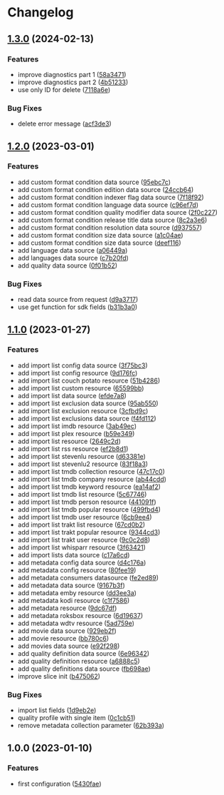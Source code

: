 # Changelog

## [1.3.0](https://github.com/devopsarr/terraform-provider-whisparr/compare/v1.2.0...v1.3.0) (2024-02-13)


### Features

* improve diagnostics part 1 ([58a3471](https://github.com/devopsarr/terraform-provider-whisparr/commit/58a34711417c42e1c3db9341f08099f8446f7f2b))
* improve diagnostics part 2 ([4b51233](https://github.com/devopsarr/terraform-provider-whisparr/commit/4b5123381cdd99d26df886c19c5e2cd7e1a0b210))
* use only ID for delete ([7118a6e](https://github.com/devopsarr/terraform-provider-whisparr/commit/7118a6ea48a00dbcac5c3fb30012bb6ee0be981f))


### Bug Fixes

* delete error message ([acf3de3](https://github.com/devopsarr/terraform-provider-whisparr/commit/acf3de3f7e255728f8cf8255abc7f26f0e60b96b))

## [1.2.0](https://github.com/devopsarr/terraform-provider-whisparr/compare/v1.1.0...v1.2.0) (2023-03-01)


### Features

* add custom format condition data source ([95ebc7c](https://github.com/devopsarr/terraform-provider-whisparr/commit/95ebc7c4f7a17978120ef39b999259d524cb1e52))
* add custom format condition edition data source ([24ccb64](https://github.com/devopsarr/terraform-provider-whisparr/commit/24ccb643ca1e22642c3f81e8a6ab84f2876602a9))
* add custom format condition indexer flag data source ([7f18f92](https://github.com/devopsarr/terraform-provider-whisparr/commit/7f18f923264da5093b9ada872ee3639b82354a88))
* add custom format condition language data source ([c96ef7d](https://github.com/devopsarr/terraform-provider-whisparr/commit/c96ef7d1774d05909e59ff3c51bad9dad7e26266))
* add custom format condition quality modifier data source ([2f0c227](https://github.com/devopsarr/terraform-provider-whisparr/commit/2f0c227e0b0b2226f773cdfdbf12c533ed61d7ea))
* add custom format condition release title data source ([8c2a3e6](https://github.com/devopsarr/terraform-provider-whisparr/commit/8c2a3e6070136969e2cfe6385eb2e3e607160cc1))
* add custom format condition resolution data source ([d937557](https://github.com/devopsarr/terraform-provider-whisparr/commit/d937557b35aa6d963da4f189c9521003b15db2e3))
* add custom format condition size data source ([a1c04ae](https://github.com/devopsarr/terraform-provider-whisparr/commit/a1c04aef003b66d7c9f70531cf946d86edb755c1))
* add custom format condition size data source ([deef116](https://github.com/devopsarr/terraform-provider-whisparr/commit/deef1163ea63d27c49b58a024fa66c57f4a46e62))
* add language data source ([a06449a](https://github.com/devopsarr/terraform-provider-whisparr/commit/a06449a53c7fe02ca28bc68611a5d180f99e6e3a))
* add languages data source ([c7b20fd](https://github.com/devopsarr/terraform-provider-whisparr/commit/c7b20fdba9055f9edbc23d9b8a1b6e08fee48482))
* add quality data source ([0f01b52](https://github.com/devopsarr/terraform-provider-whisparr/commit/0f01b526a73666684c58f19c077c16a0e1066a29))


### Bug Fixes

* read data source from request ([d9a3717](https://github.com/devopsarr/terraform-provider-whisparr/commit/d9a371705ceae48a1c71d62ad1eef45a57fe0a8d))
* use get function for sdk fields ([b31b3a0](https://github.com/devopsarr/terraform-provider-whisparr/commit/b31b3a0e889264c2432c9ebce4abf9475ca8dc5a))

## [1.1.0](https://github.com/devopsarr/terraform-provider-whisparr/compare/v1.0.0...v1.1.0) (2023-01-27)


### Features

* add import list config data source ([3f75bc3](https://github.com/devopsarr/terraform-provider-whisparr/commit/3f75bc3af869eac6168537dfef7c7b76ca7d7859))
* add import list config resource ([9d176fc](https://github.com/devopsarr/terraform-provider-whisparr/commit/9d176fc94b7b50f2174aa745adfb5d106f35c74b))
* add import list couch potato resource ([51b4286](https://github.com/devopsarr/terraform-provider-whisparr/commit/51b4286fc67877004133917ec08bf019d218241e))
* add import list custom resource ([65599bb](https://github.com/devopsarr/terraform-provider-whisparr/commit/65599bb5e9750517d285e076e850372a8aea735a))
* add import list data source ([efde7a8](https://github.com/devopsarr/terraform-provider-whisparr/commit/efde7a8d4860222fc28d390de051cf805fca523f))
* add import list exclusion data source ([95ab550](https://github.com/devopsarr/terraform-provider-whisparr/commit/95ab550e489bff56e7e293e411031a92e09c4c19))
* add import list exclusion resource ([3cfbd9c](https://github.com/devopsarr/terraform-provider-whisparr/commit/3cfbd9c279f14149d87fdc157f96f0625928c62e))
* add import list exclusions data source ([f4fd112](https://github.com/devopsarr/terraform-provider-whisparr/commit/f4fd112bc2bb875baf114c05fe27e6d81e8ec9e2))
* add import list imdb resource ([3ab49ec](https://github.com/devopsarr/terraform-provider-whisparr/commit/3ab49ec7ba824880bbd60ee9499074880a304d0d))
* add import list plex resource ([b59e349](https://github.com/devopsarr/terraform-provider-whisparr/commit/b59e3499646fce2a2f67573867a0b1ac2a4b0d4a))
* add import list resource ([2649c2d](https://github.com/devopsarr/terraform-provider-whisparr/commit/2649c2d2d4e77c7274bb82d8298842f5676cfdfe))
* add import list rss resource ([ef2b8d1](https://github.com/devopsarr/terraform-provider-whisparr/commit/ef2b8d13a9371c673918092e2de65319212dc157))
* add import list stevenlu resource ([d63381e](https://github.com/devopsarr/terraform-provider-whisparr/commit/d63381e8378aa5d12254eeb5db98cee5570856d8))
* add import list stevenlu2 resource ([83f18a3](https://github.com/devopsarr/terraform-provider-whisparr/commit/83f18a3b08292ff4fa8a069f1d99cd2266239f60))
* add import list tmdb collection resource ([47c17c0](https://github.com/devopsarr/terraform-provider-whisparr/commit/47c17c0da248c2e8e31ca7277551d5f0ebbe9063))
* add import list tmdb company resource ([ab44cdd](https://github.com/devopsarr/terraform-provider-whisparr/commit/ab44cddec39c66d0164a275ddf0c282469fa42af))
* add import list tmdb keyword resource ([ea14af2](https://github.com/devopsarr/terraform-provider-whisparr/commit/ea14af2d7421f451c24154891f9d62ab5d3915b8))
* add import list tmdb list resource ([5c67746](https://github.com/devopsarr/terraform-provider-whisparr/commit/5c677461fe7106a0e1f2321d7eff272ed76d68e2))
* add import list tmdb person resource ([441091f](https://github.com/devopsarr/terraform-provider-whisparr/commit/441091f777f931ba441212c44837328967e31152))
* add import list tmdb popular resource ([499fbd4](https://github.com/devopsarr/terraform-provider-whisparr/commit/499fbd4e38dec0283e56328de202c0265c4f38e5))
* add import list tmdb user resource ([6cb9ee4](https://github.com/devopsarr/terraform-provider-whisparr/commit/6cb9ee490563e497a0c4cb3f129545774a64b4f1))
* add import list trakt list resource ([67cd0b2](https://github.com/devopsarr/terraform-provider-whisparr/commit/67cd0b2f0b381b93ed9e3b02c5b9fa7af1496eed))
* add import list trakt popular resource ([9344cd3](https://github.com/devopsarr/terraform-provider-whisparr/commit/9344cd341dadf2f4b62b6942809a72ef965eec1f))
* add import list trakt user resource ([9c0c2d8](https://github.com/devopsarr/terraform-provider-whisparr/commit/9c0c2d8c15b8a6e1d8f349e9ddc2b779ef0bc161))
* add import list whisparr resource ([3f63421](https://github.com/devopsarr/terraform-provider-whisparr/commit/3f63421e77ce209c4090caaf9eba8b2d08ca810f))
* add import lists data source ([c17a6cd](https://github.com/devopsarr/terraform-provider-whisparr/commit/c17a6cd7a1fd81a5ead629a0010fac765d341ed6))
* add metadata config data source ([d4c176a](https://github.com/devopsarr/terraform-provider-whisparr/commit/d4c176a82c2a1a2ce0486b5387cf972354cec772))
* add metadata config resource ([80fee19](https://github.com/devopsarr/terraform-provider-whisparr/commit/80fee1970e6740ffb73000d3712768d9ecfe923a))
* add metadata consumers datasource ([fe2ed89](https://github.com/devopsarr/terraform-provider-whisparr/commit/fe2ed89a5fad0d0ff118b6e8bd995a390281b9f8))
* add metadata data source ([9167b3f](https://github.com/devopsarr/terraform-provider-whisparr/commit/9167b3fc57a7617698b3da29ad30d39c4279a81c))
* add metadata emby resource ([dd3ee3a](https://github.com/devopsarr/terraform-provider-whisparr/commit/dd3ee3a3edae1de7f9d6adc7b5861dd40eaeeee2))
* add metadata kodi resource ([c1f7586](https://github.com/devopsarr/terraform-provider-whisparr/commit/c1f758645767587907869119f779bb282ad53781))
* add metadata resource ([9dc67df](https://github.com/devopsarr/terraform-provider-whisparr/commit/9dc67df79b2eee2919ca97388d5b5aa4020cc811))
* add metadata roksbox resource ([6d19637](https://github.com/devopsarr/terraform-provider-whisparr/commit/6d196372ec71f89e59dfb9fd5f691b0a68a5d4fa))
* add metadata wdtv resource ([5ad759e](https://github.com/devopsarr/terraform-provider-whisparr/commit/5ad759ec0fc921c99936caad0d8e56a8885a0429))
* add movie data source ([929eb2f](https://github.com/devopsarr/terraform-provider-whisparr/commit/929eb2f901b65a2ee878c159cd8d64c781bb9e29))
* add movie resource ([bb780c6](https://github.com/devopsarr/terraform-provider-whisparr/commit/bb780c68cd2c4d256b75146cbc0db75f35d6c7e0))
* add movies data source ([e92f298](https://github.com/devopsarr/terraform-provider-whisparr/commit/e92f29807c38b6ad05a72f58d973917f006d4467))
* add quality definition data source ([6e96342](https://github.com/devopsarr/terraform-provider-whisparr/commit/6e963426c4b4d97b32da4dc38593acad01634a2f))
* add quality definition resource ([a6888c5](https://github.com/devopsarr/terraform-provider-whisparr/commit/a6888c55c3d32188a4f3d386ef4c7e2bedab58a9))
* add quality definitions data source ([fb698ae](https://github.com/devopsarr/terraform-provider-whisparr/commit/fb698ae7e6a258215b389699fc7a3d70a7317636))
* improve slice init ([b475062](https://github.com/devopsarr/terraform-provider-whisparr/commit/b47506241da61321d8197db101b0fc8b3006bf21))


### Bug Fixes

* import list fields ([1d9eb2e](https://github.com/devopsarr/terraform-provider-whisparr/commit/1d9eb2e51dd8d77f9f2850d156bb311b0a4cac44))
* quality profile with single item ([0c1cb51](https://github.com/devopsarr/terraform-provider-whisparr/commit/0c1cb51861c5f50d456a3aacfb252595c0c4ab0f))
* remove metadata collection parameter ([62b393a](https://github.com/devopsarr/terraform-provider-whisparr/commit/62b393aa8fb0c337285f75534df92c5c9747bffd))

## 1.0.0 (2023-01-10)


### Features

* first configuration ([5430fae](https://github.com/devopsarr/terraform-provider-whisparr/commit/5430fae119b71a04fa5b5742eb0b85db44dd9077))
